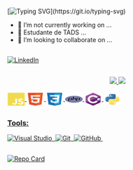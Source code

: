 ### 

[![Typing SVG](https://readme-typing-svg.demolab.com/?color=234322&size=30&center=true&vCenter=true&width=1000&lines=Olá,+Meu+Nome+é+Daniel+Siqueira;Eu+tenho+36+anos+✨;Sou+de+São+Paulo;+✨+Estudante+de+tecnologia+✨;)](https://git.io/typing-svg)

- 🔭 I’m not currently working on ...
- 🌱 Estudante de TADS ...
- 👯 I’m looking to collaborate on ...
##
[![LinkedIn](https://img.shields.io/badge/LinkedIn-000?style=for-the-badge&logo=linkedin&logoColor=0E76A8)](https://www.linkedin.com/in/daniel-novais-dos-santos-siqueira-296a81236/)
##
<div align="center">
  <a href="https://github.com/N0vais">
  <img height="180em" src="https://github-readme-stats.vercel.app/api?username=N0vais&show_icons=true&theme=dracula&include_all_commits=true&count_private=true"/>
  <img height="180em" src="https://github-readme-stats.vercel.app/api/top-langs/?username=N0vais&layout=compact&langs_count=7&theme=dracula"/>
</div>
  
<div style="display: inline_block"><br>
  <img align="center" alt="N0vais-Js" height="30" width="40" src="https://raw.githubusercontent.com/devicons/devicon/master/icons/javascript/javascript-plain.svg">
  <img align="center" alt="N0vais-HTML" height="30" width="40" src="https://raw.githubusercontent.com/devicons/devicon/master/icons/html5/html5-original.svg">
  <img align="center" alt="N0vais-CSS" height="30" width="40" src="https://raw.githubusercontent.com/devicons/devicon/master/icons/css3/css3-original.svg">
  <img align="center" alt="N0vais-PHP" height="30" width="40" src="https://raw.githubusercontent.com/devicons/devicon/master/icons/php/php-original.svg">
  <img align="center" alt="N0vais-C#" height="30" width="40" src="https://raw.githubusercontent.com/devicons/devicon/master/icons/csharp/csharp-original.svg">
  <img align="center" alt="N0vais-PYTHON" height="30" width="40" src="https://raw.githubusercontent.com/devicons/devicon/master/icons/python/python-original.svg">
</div>
  
  ##
  ### Tools:
![Visual Studio](https://img.shields.io/badge/-Visual%20Studio-0D1117?style=for-the-badge&logo=visual-studio&logoColor=C8A2C8&labelColor=0D1117)&nbsp;
![Git](https://img.shields.io/badge/-Git-0D1117?style=for-the-badge&logo=git&labelColor=0D1117)&nbsp;
![GitHub](https://img.shields.io/badge/-GitHub-0D1117?style=for-the-badge&logo=github&labelColor=0D1117)&nbsp;


##

  
  [![Repo Card](https://github-readme-stats.vercel.app/api/pin/?username=N0vais&repo=N0vais&bg_color=000&border_color=30A3DC&show_icons=true&icon_color=30A3DC&title_color=E94D5F&text_color=FFF)](https://github.com/N0vais/N0vais)
